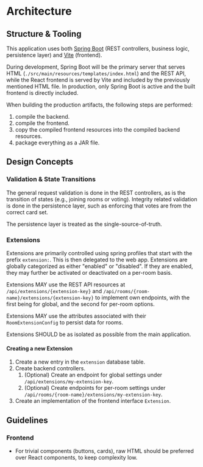 # Architecture

## Structure & Tooling

This application uses both [Spring Boot](https://spring.io/projects/spring-boot) (REST controllers, business logic, persistence layer)
and [Vite](https://vitejs.dev/) (frontend).

During development, Spring Boot will be the primary server that serves HTML (`./src/main/resources/templates/index.html`) and the REST API, while
the React frontend is served by
Vite and included by the previously mentioned HTML file. In production, only Spring Boot is active and the built frontend is directly included.

When building the production artifacts, the following steps are performed:

1. compile the backend.
2. compile the frontend.
3. copy the compiled frontend resources into the compiled backend resources.
4. package everything as a JAR file.

## Design Concepts

### Validation & State Transitions

The general request validation is done in the REST controllers, as is the transition of states (e.g., joining rooms or
voting).
Integrity related validation is done in the persistence layer, such as enforcing that votes are from the correct card set.

The persistence layer is treated as the single-source-of-truth.

### Extensions

Extensions are primarily controlled using spring profiles that start with the prefix `extension:`. This is then
delegated to the web app. Extensions are globally categorized as either "enabled" or "disabled". If they are enabled,
they may further be
activated or deactivated on a per-room basis.

Extensions MAY use the REST API resources at `/api/extensions/{extension-key}`
and `/api/rooms/{room-name}/extensions/{extension-key}` to
implement own endpoints, with the first being for global, and the second for per-room options.

Extensions MAY use the attributes associated with their `RoomExtensionConfig` to persist data for rooms.

Extensions SHOULD be as isolated as possible from the main application.

#### Creating a new Extension

1. Create a new entry in the `extension` database table.
2. Create backend controllers.
   1. (Optional) Create an endpoint for global settings under `/api/extensions/my-extension-key`.
   2. (Optional) Create endpoints for per-room settings under `/api/rooms/{room-name}/extensions/my-extension-key`.
3. Create an implementation of the frontend interface `Extension`.

## Guidelines

### Frontend

- For trivial components (buttons, cards), raw HTML should be preferred over React components, to keep complexity low.
